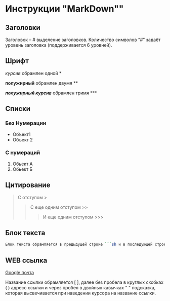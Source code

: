 # Инструкции "MarkDown""
## Заголовки
Заголовок – # выделение заголовков. Количество символов “#” задаёт уровень заголовка  (поддерживается 6 уровней).
## Шрифт
*курсив* 
обрамлен одной *

**полужирный**
обрамлен двумя **


***полужирный курсив***
обрамлен тримя ***

## Списки
### Без Нумерации
* Объект1
* Объект 2
### С нумераций
1. Обьект А
2. Обьект Б

## Цитирование
> С отступом >
>> С еще одним отступом >>
>>> И еще одним отступом >>>

## Блок текста
```sh
Блок текста обрамляется в предыдущей строке ```sh и в последующей строке ```
```
## WEB ссылка
[Google почта](http://gmail.com "Зайти в почту")

Название ссылки обрамляется [ ], далее без пробела в круглых скобках ( ) адресс ссылки и через пробел в двойных кавычках " " подсказка, которая высвечивается при наведении курсора на название ссылки.